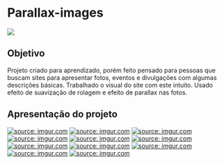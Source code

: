 # Parallax-images

![](Apresentation.gif)

##

## Objetivo

Projeto criado para aprendizado, porém feito pensado para pessoas que buscam sites para apresentar fotos, eventos e divulgações com algumas descrições básicas. Trabalhado o visual do site com este intuito. Usado efeito de suavização de rolagem e efeito de parallax nas fotos.

##

## Apresentação do projeto

<a align="center" href="https://i.imgur.com/GaNuzwa.jpeg"><img src="https://i.imgur.com/GaNuzwa.jpeg" title="source: imgur.com"/></a>
<a align="center" href="https://i.imgur.com/Kzlg6vU.jpeg"><img src="https://i.imgur.com/Kzlg6vU.jpeg" title="source: imgur.com"/></a>
<a align="center" href="https://i.imgur.com/K8Nc6IY.jpeg"><img src="https://i.imgur.com/K8Nc6IY.jpeg" title="source: imgur.com"/></a>
<a align="center" href="https://i.imgur.com/9SFTUXu.jpeg"><img src="https://i.imgur.com/9SFTUXu.jpeg" title="source: imgur.com"/></a>
<a align="center" href="https://i.imgur.com/fcts8iT.jpeg"><img src="https://i.imgur.com/fcts8iT.jpeg" title="source: imgur.com"/></a>
<a align="center" href="https://i.imgur.com/twXRhuk.jpeg"><img src="https://i.imgur.com/twXRhuk.jpeg" title="source: imgur.com"/></a>
<a align="center" href="https://i.imgur.com/Q7k8PGZ.jpeg"><img src="https://i.imgur.com/Q7k8PGZ.jpeg" title="source: imgur.com"/></a>
<a align="center" href="https://i.imgur.com/deJ72GW.jpeg"><img src="https://i.imgur.com/deJ72GW.jpeg" title="source: imgur.com"/></a>
<a align="center" href="https://i.imgur.com/yvzezdL.jpeg"><img src="https://i.imgur.com/yvzezdL.jpeg" title="source: imgur.com"/></a>
<a align="center" href="https://i.imgur.com/rX25fP7.jpeg"><img src="https://i.imgur.com/rX25fP7.jpeg" title="source: imgur.com"/></a>
<a align="center" href="https://i.imgur.com/0R2KRsl.jpeg"><img src="https://i.imgur.com/0R2KRsl.jpeg" title="source: imgur.com"/></a>
